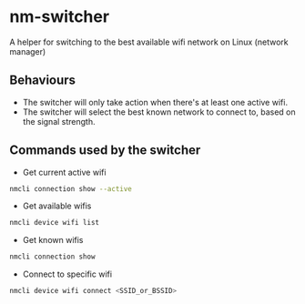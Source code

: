 # nm-switcher
A helper for switching to the best available wifi network on Linux (network manager)


## Behaviours

* The switcher will only take action when there's at least one active wifi.
* The switcher will select the best known network to connect to, based on the signal strength.

## Commands used by the switcher

* Get current active wifi
```bash
nmcli connection show --active
```
* Get available wifis

```bash
nmcli device wifi list
```
* Get known wifis
```bash
nmcli connection show
```
* Connect to specific wifi
```bash
nmcli device wifi connect <SSID_or_BSSID>
```
